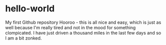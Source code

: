 # hello-world
My first Github repository
Hooroo - this is all nice and easy, which is just as well because I'm really tired and not in the mood for something clompicated.
I have just driven a thousand miles in the last few days and so I am a bit zonked.
